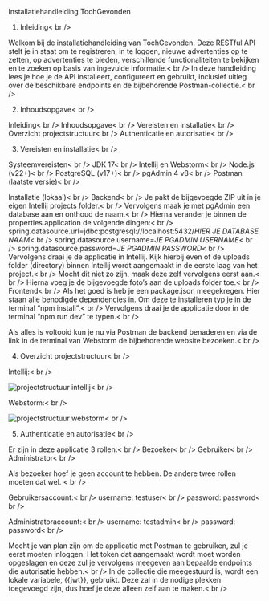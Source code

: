 Installatiehandleiding TochGevonden<br/>

1. Inleiding< br />

Welkom bij de installatiehandleiding van TochGevonden. Deze RESTful API stelt je in staat om te registreren, in te loggen, nieuwe advertenties op te zetten, op advertenties te bieden, verschillende functionaliteiten te bekijken en te zoeken op basis van ingevulde informatie.< br />
In deze handleiding lees je hoe je de API installeert, configureert en gebruikt, inclusief uitleg over de beschikbare endpoints en de bijbehorende Postman-collectie.< br />

2. Inhoudsopgave< br />

Inleiding< br />
Inhoudsopgave< br />
Vereisten en installatie< br />
Overzicht projectstructuur< br />
Authenticatie en autorisatie< br />

3. Vereisten en installatie< br />

Systeemvereisten< br />
JDK 17< br />
Intellij en Webstorm< br />
Node.js (v22+)< br />
PostgreSQL (v17+)< br />
pgAdmin 4 v8< br />
Postman (laatste versie)< br />

Installatie (lokaal)< br />
Backend< br />
Je pakt de bijgevoegde ZIP uit in je eigen Intellij projects folder.< br />
Vervolgens maak je met pgAdmin een database aan en onthoud de naam.< br />
Hierna verander je binnen de properties.application de volgende dingen:< br />
spring.datasource.url=jdbc:postgresql://localhost:5432/*HIER JE DATABASE NAAM*< br />
spring.datasource.username=*JE PGADMIN USERNAME*< br />
spring.datasource.password=*JE PGADMIN PASSWORD*< br />
Vervolgens draai je de applicatie in Intellij. Kijk hierbij even of de uploads folder (directory) binnen Intellij wordt aangemaakt in de eerste laag van het project.< br />
Mocht dit niet zo zijn, maak deze zelf vervolgens eerst aan.< br />
Hierna voeg je de bijgevoegde foto’s aan de uploads folder toe.< br />
Frontend< br />
Als het goed is heb je een package.json meegekregen. Hier staan alle benodigde dependencies in. Om deze te installeren typ je in de terminal “npm install”.< br />
Vervolgens draai je de applicatie door in de terminal “npm run dev” te typen.< br />

Als alles is voltooid kun je nu via Postman de backend benaderen en via de link in de terminal van Webstorm de bijbehorende website bezoeken.< br />

4. Overzicht projectstructuur< br />
   
Intellij:< br />

![projectstructuur intellij](https://github.com/user-attachments/assets/51625aa7-69fb-48eb-b516-90967c722760)< br />



Webstorm:< br />

![projectstructuur webstorm](https://github.com/user-attachments/assets/22b695ee-2e1e-407f-97f6-713fd44f365d)< br />



5. Authenticatie en autorisatie< br />

Er zijn in deze applicatie 3 rollen:< br />
Bezoeker< br />
Gebruiker< br />
Administrator< br />

Als bezoeker hoef je geen account te hebben. De andere twee rollen moeten dat wel. < br />

Gebruikersaccount:< br />
username: testuser< br />
password: password< br />

Administratoraccount:< br />
username: testadmin< br />
password: password< br />


Mocht je van plan zijn om de applicatie met Postman te gebruiken, zul je eerst moeten inloggen. Het token dat aangemaakt wordt moet worden opgeslagen en deze zul je vervolgens meegeven aan bepaalde endpoints die autorisatie hebben.< br />
In de collectie die meegestuurd is, wordt een lokale variabele, {{jwt}}, gebruikt. Deze zal in de nodige plekken toegevoegd zijn, dus hoef je deze alleen zelf aan te maken.< br />
